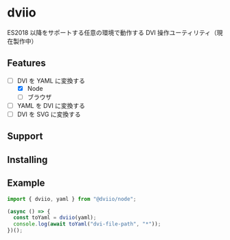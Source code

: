 # dviio

ES2018 以降をサポートする任意の環境で動作する DVI 操作ユーティリティ（現在製作中）

## Features

- [ ] DVI を YAML に変換する
  - [x] Node
  - [ ] ブラウザ
- [ ] YAML を DVI に変換する
- [ ] DVI を SVG に変換する

## Support

## Installing

## Example

```typescript
import { dviio, yaml } from "@dviio/node";

(async () => {
  const toYaml = dviio(yaml);
  console.log(await toYaml("dvi-file-path", "*"));
})();
```
